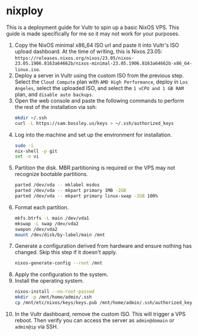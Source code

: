 # nixploy

This is a deployment guide for Vultr to spin up a basic NixOS VPS. This guide is made specifically for me so it may not work for your purposes.

1. Copy the NixOS minimal x86_64 ISO url and paste it into Vultr's ISO upload dashboard. At the time of writing, this is Nixos 23.05: `https://releases.nixos.org/nixos/23.05/nixos-23.05.1906.8163a64662b/nixos-minimal-23.05.1906.8163a64662b-x86_64-linux.iso`.
2. Deploy a server in Vultr using the custom ISO from the previous step. Select the `Cloud Compute` plan with `AMD High Performance`, deploy in `Los Angeles`, select the uploaded ISO, and select the `1 vCPU and 1 GB RAM` plan, and `disable auto backups`.
3. Open the web console and paste the following commands to perform the rest of the installation via ssh:
    ```sh
    mkdir ~/.ssh
    curl -L https://sam.bossley.us/keys > ~/.ssh/authorized_keys
    ```
4. Log into the machine and set up the environment for installation.
    ```sh
    sudo -i
    nix-shell -p git
    set -o vi
5. Partition the disk. MBR partitioning is required or the VPS may not recognize bootable partitions.
    ```sh
    parted /dev/vda -- mklabel msdos
    parted /dev/vda -- mkpart primary 1MB -2GB
    parted /dev/vda -- mkpart primary linux-swap -2GB 100%
    ```
6. Format each partition.
    ```sh
    mkfs.btrfs -L main /dev/vda1
    mkswap -L swap /dev/vda2
    swapon /dev/vda2
    mount /dev/disk/by-label/main /mnt
    ```
7. Generate a configuration derived from hardware and ensure nothing has changed. Skip this step if it doesn't apply.
    ```sh
    nixos-generate-config --root /mnt
    ```
8. Apply the configuration to the system.
9. Install the operating system.
    ```sh
    nixos-install --no-root-passwd
    mkdir -p /mnt/home/admin/.ssh
    cp /mnt/etc/nixos/keys/keys.pub /mnt/home/admin/.ssh/authorized_keys
    ```
10. In the Vultr dashboard, remove the custom ISO. This will trigger a VPS reboot. Then verify you can access the server as `admin@domain` or `admin@ip` via SSH.
